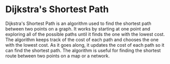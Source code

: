 # Dijkstra's Shortest Path

Dijkstra's Shortest Path is an algorithm used to find the shortest path between two points on a graph. It works by starting at one point and exploring all of the possible paths until it finds the one with the lowest cost. The algorithm keeps track of the cost of each path and chooses the one with the lowest cost. As it goes along, it updates the cost of each path so it can find the shortest path. The algorithm is useful for finding the shortest route between two points on a map or a network.
